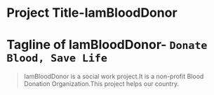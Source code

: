 # Project Title-IamBloodDonor
# Tagline of IamBloodDonor- `Donate Blood, Save Life`
> IamBloodDonor is a social work project.It is a non-profit Blood Donation Organization.This project helps our country.
